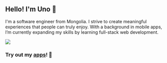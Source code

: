 ## Hello! I'm Uno 👋

I'm a software engineer from Mongolia. I strive to create meaningful experiences that people can truly enjoy. With a background in mobile apps, I’m currently expanding my skills by learning full-stack web development.

<a href="https://unobatbayar.github.io">
  <img src="https://skillicons.dev/icons?i=apple,unity,reactivex,swift,nextjs,ts,tailwind,py,fastapi,postgres,docker" />
</a>

### Try out my <a href="https://apps.apple.com/us/developer/usukhbayar-batbayar/id1532655863">apps</a>! 📱 
